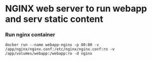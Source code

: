 # NGINX web server to run webapp and serv static content


### Run nginx container

```
docker run --name webapp-nginx -p 80:80 -v /app/nginx/nginx.conf:/etc/nginx/nginx.conf:ro -v /app/volumes/webapp:/webapp:ro -d nginx
```


